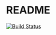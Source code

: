 # README #

[![Build Status](http://skelter.inf.ed.ac.uk:8080/job/executor/job/master/badge/icon)](http://skelter.inf.ed.ac.uk:8080/job/executor/job/master/)